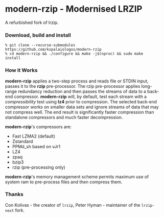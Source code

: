modern-rzip - Modernised LRZIP
======================

A refurbished fork of lrzip.

### Download, build and install
```
% git clone --recurse-submodules https://github.com/kspalaiologos/modern-rzip
% cd modern-rzip && ./configure && make -j$(nproc) && sudo make install
```

### How it Works
**modern-rzip** applies a two-step process and reads file or STDIN input, passes it to the **rzip**
pre-processor. The rzip pre-processor applies long-range redundancy reduction and then passes the
streams of data to a back-end compressor. **modern-rzip** will, by default, test each stream with
a *compressibility* test using **lz4** prior to compression. The selected back-end compressor works
on smaller data sets and ignore streams of data that may not compress well. The end result is
significantly faster compression than standalone compressors and much faster decompression.

**modern-rzip**'s compressors are:
* Fast LZMA2 (default)
* Zstandard
* PPMd_sh based on vJr1
* LZ4
* zpaq
* bzip3
* rzip (pre-processing only)

**modern-rzip**'s memory management scheme permits maximum use of system ram to pre-process files and then compress them.

### Thanks
Con Kolivas - the creator of `lrzip`, Peter Hyman - maintainer of the `lrzip-next` fork.

